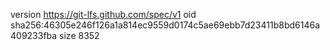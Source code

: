 version https://git-lfs.github.com/spec/v1
oid sha256:46305e246f126a1a814ec9559d0174c5ae69ebb7d23411b8bd6146a409233fba
size 8352

